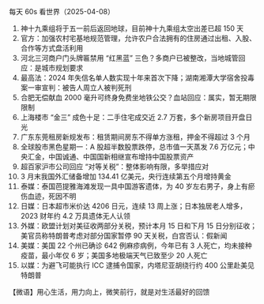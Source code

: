 每天 60s 看世界（2025-04-08）

1. 神十九乘组将于五一前后返回地球，目前神十九乘组太空出差已超 150 天
2. 官方：加强农村宅基地规范管理，允许农户合法拥有的住房通过出租、入股、合作等方式盘活利用
3. 河北三河商户门头牌匾禁用 “红黑蓝” 三色？多商户已被整改，当地城管回应：是城市规划要求
4. 最高法：2024 年失信名单人数实现十年来首次下降；湖南湘潭大学宿舍投毒案一审宣判：被告人周立人被判死刑
5. 合肥无偿献血 2000 毫升可终身免费坐地铁公交？血站回应：属实，暂无期限限制
6. 上海楼市 “金三” 成色十足：二手住宅成交近 2.7 万套，多个新房项目开盘日光
7. 广东东莞租房新规发布：租赁期间房东不得单方涨租，押金不得超过 3 个月
8. 全球股市黑色星期一：A 股超半数股票跌停，总市值一天蒸发 7.6 万亿元；中央汇金，中国诚通、中国国新相继宣布增持中国股票资产
9. 超百家沪市公司回应 “对等关税”：整体影响有限，多举措应对
10. 3 月末我国外汇储备增加 134.41 亿美元，央行连续第五个月增持黄金
11. 泰媒：泰国芭提雅海滩发现一具中国游客遗体，为 40 岁左右男子，身上有瘀伤血迹，死因不明
12. 日媒：日本超市米价达 4206 日元，连续 13 周上涨；日本独居老人增多，2023 财年约 4.2 万具遗体无人认领
13. 外媒：欧盟计划对美征收两部分关税，预计本月 15 日和下月 15 日分别征收；美官员称特朗普考虑对部分国家暂停 90 天关税，白宫否认：假新闻
14. 美媒：美国 22 个州已确诊 642 例麻疹病例，今年已有 3 人死亡，均未接种疫苗，最小年仅 6 岁；美国多地极端天气已致至少 20 人死亡
15. 以媒：为避飞可能执行 ICC 逮捕令国家，内塔尼亚胡绕行约 400 公里赴美见特朗普

【微语】用心生活，用力向上，微笑前行，就是对生活最好的回馈